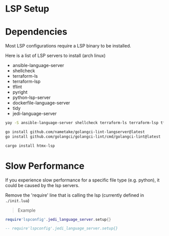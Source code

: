 # LSP Setup


# Dependencies

Most LSP configurations require a LSP binary to be installed.

Here is a list of LSP servers to install (arch linux)

* ansible-language-server
* shellcheck
* terraform-ls
* terraform-lsp
* tflint
* pyright
* python-lsp-server
* dockerfile-language-server
* tidy
* jedi-language-server

```bash
yay -S ansible-language-server shellcheck terraform-ls terraform-lsp tflint pyright python-lsp-server dockerfile-language-server tidy jedi-language-server
```

```bash
go install github.com/nametake/golangci-lint-langserver@latest
go install github.com/golangci/golangci-lint/cmd/golangci-lint@latest
```

```bash
cargo install htmx-lsp
```



# Slow Performance

If you experience slow performance for a specific file type (e.g. python), it could be caused by the lsp servers.

Remove the 'require' line that is calling the lsp (currently defined in `./init.lua`)

> Example

```lua
require'lspconfig'.jedi_language_server.setup{}
```

```lua
-- require'lspconfig'.jedi_language_server.setup{}
```
